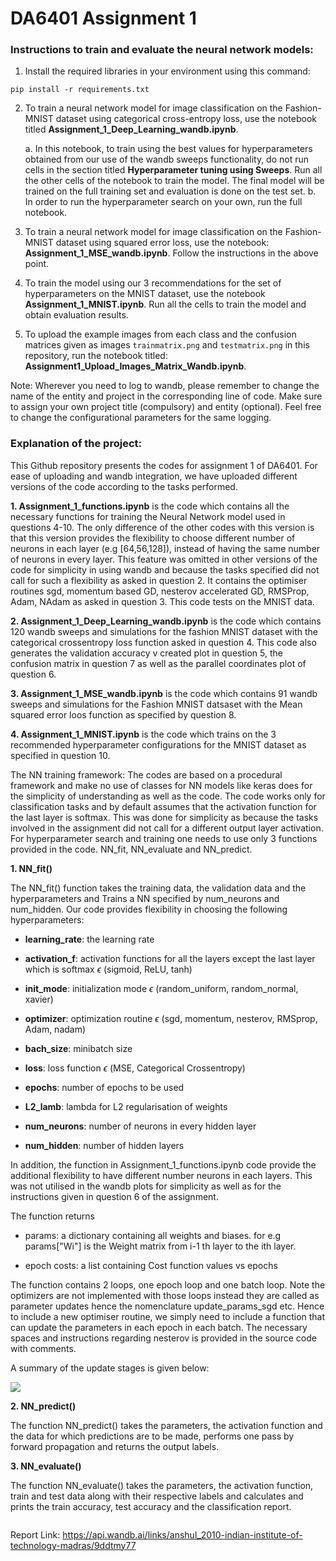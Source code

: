 
# DA6401 Assignment 1

### Instructions to train and evaluate the neural network models:

1. Install the required libraries in your environment using this command:

`
pip install -r requirements.txt
`

2. To train a neural network model for image classification on the Fashion-MNIST dataset using categorical cross-entropy loss, use the notebook titled **Assignment_1_Deep_Learning_wandb.ipynb**.

   a.  In this notebook, to train using the best values for hyperparameters obtained from our use of the wandb sweeps functionality, do not run cells in the section titled **Hyperparameter tuning using Sweeps**. Run all the other cells of the notebook to train the model. The final model will be trained on the full training set and evaluation is done on the test set.
   b. In order to run the hyperparameter search on your own, run the full notebook.
   
3. To train a neural network model for image classification on the Fashion-MNIST dataset using squared error loss, use the notebook: **Assignment_1_MSE_wandb.ipynb**. Follow the instructions in the above point.

4. To train the model using our 3 recommendations for the set of hyperparameters on the MNIST dataset, use the notebook **Assignment_1_MNIST.ipynb**. Run all the cells to train the model and obtain evaluation results.

5. To upload the example images from each class and the confusion matrices given as images `trainmatrix.png` and `testmatrix.png` in this repository, run the notebook titled: **Assignment1_Upload_Images_Matrix_Wandb.ipynb**.

Note: Wherever you need to log to wandb, please remember to change the name of the entity and project in the corresponding line of code. Make sure to assign your own project title (compulsory) and entity (optional). Feel free to change the configurational parameters for the same logging.

### Explanation of the project:

This Github repository presents the codes for assignment 1 of DA6401. For ease of uploading and wandb integration, we have uploaded different versions of the code according to the tasks performed. 

**1. Assignment_1_functions.ipynb** is the code which contains all the necessary functions for training the Neural Network model used in questions 4-10. The only difference of the other codes with this version is that this version provides the flexibility to choose different number of neurons in each layer (e.g [64,56,128]), instead of having the same number of neurons in every layer. This feature was omitted in other versions of the code for simplicity in using wandb and because the tasks specified did not call for such a flexibility as asked in question 2. It contains the optimiser routines sgd, momentum based GD, nesterov accelerated GD, RMSProp, Adam, NAdam as asked in question 3. This code tests on the MNIST data.

**2. Assignment_1_Deep_Learning_wandb.ipynb** is the code which contains 120 wandb sweeps and simulations for the fashion MNIST dataset with the categorical crossentropy loss function asked in question 4. This code also generates the validation accuracy v created plot in question 5, the confusion matrix in question 7 as well as the parallel coordinates plot of question 6.

**3. Assignment_1_MSE_wandb.ipynb** is the code which contains 91 wandb sweeps and simulations for the Fashion MNIST datsaset with the Mean squared error loos function as specified by question 8.

**4. Assignment_1_MNIST.ipynb** is the code which trains on the 3 recommended hyperparameter configurations for the MNIST dataset as specified in question 10.


The NN training framework: The codes are based on a procedural framework and make no use of classes for NN models like keras does for the simplicity of understanding as well as the code. The code works only for classification tasks and by default assumes that the activation function for the last layer is softmax. This was done for simplicity as because the tasks involved in the assignment did not call for a different output layer activation. For hyperparameter search and training one needs to use only 3 functions provided in the code. NN_fit, NN_evaluate and NN_predict. 

**1. NN_fit()**

The NN_fit() function takes the training data, the validation data and the hyperparameters and Trains a NN specified by num_neurons and num_hidden. 
Our code provides flexibility in choosing the following hyperparameters:


* **learning_rate**: the learning rate 


* **activation_f**: activation functions for all the layers except the last layer which is softmax  $\epsilon$ (sigmoid, ReLU, tanh)                          


* **init_mode**: initialization mode $\epsilon$ (random_uniform, random_normal, xavier)


* **optimizer**: optimization routine $\epsilon$ (sgd, momentum, nesterov, RMSprop, Adam, nadam)


* **bach_size**: minibatch size


* **loss**: loss function $\epsilon$ (MSE, Categorical Crossentropy)


* **epochs**: number of epochs to be used


* **L2_lamb**: lambda for L2 regularisation of weights


* **num_neurons**: number of neurons in every hidden layer


* **num_hidden**: number of hidden layers


In addition, the function in Assignment_1_functions.ipynb code provide the additional flexibility to have different number neurons in each layers. This was not utilised in the wandb plots for simplicity as well as for the instructions given in question 6 of the assignment. 

The function returns 

* params: a dictionary containing all weights and biases. for e.g params["Wi"] is the Weight matrix from i-1 th layer to the ith layer.

* epoch costs: a list containing Cost function values vs epochs

The function contains 2 loops, one epoch loop and one batch loop. Note the optimizers are not implemented with those loops instead they are called as parameter updates hence the nomenclature update_params_sgd etc. Hence to include a new optimiser routine, we simply need to include a function that can update the parameters in each epoch in each batch. The necessary spaces and instructions regarding nesterov is provided in the source code with comments.

A summary of the update stages is given below:

<img src="https://docs.google.com/drawings/d/e/2PACX-1vRnI9A0_7lNuYrqttPBRGDNwlSrqfC-9AFVn8lQ8O82dgzuZQrGpnt5rFzIHchEFzA0med69H4FzMiN/pub?w=960&amp;h=720">

**2. NN_predict()**

The function NN_predict() takes the parameters, the activation function and the data for which predictions are to be made, performs one pass by forward propagation and returns the output labels.

**3. NN_evaluate()**

The function NN_evaluate() takes the parameters, the activation function, train and test data along with their respective labels and calculates and prints the train accuracy, test accuracy and the classification report.



```python

```
Report Link: https://api.wandb.ai/links/anshul_2010-indian-institute-of-technology-madras/9ddtmy77